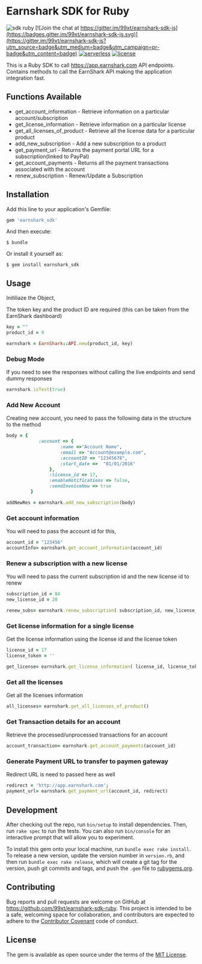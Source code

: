 # Earnshark SDK for Ruby
![sdk ruby](https://img.shields.io/badge/sdk-Ruby-ff69b4.svg)
[![Join the chat at https://gitter.im/99xt/earnshark-sdk-js](https://badges.gitter.im/99xt/earnshark-sdk-js.svg)](https://gitter.im/99xt/earnshark-sdk-js?utm_source=badge&utm_medium=badge&utm_campaign=pr-badge&utm_content=badge)
[![serverless](http://public.serverless.com/badges/v3.svg)](http://www.serverless.com)
[![license](https://img.shields.io/npm/l/earnshark-sdk.svg)](https://www.npmjs.com/package/earnshark-sdk)

This is a Ruby SDK to call https://app.earnshark.com API endpoints. Contains methods to call the EarnShark API making the application integration fast.

## Functions Available 

* get_account_information - Retrieve information on a particular account/subscription
* get_license_information - Retrieve information on a particular license
* get_all_licenses_of_product - Retrieve all the license data for a particular product
* add_new_subscription - Add a new subscription to a product
* get_payment_url - Returns the payment portal URL for a subscription(linked to PayPal)
* get_account_payments - Returns all the payment transactions associated with the account
* renew_subscription - Renew/Update a Subscription

## Installation

Add this line to your application's Gemfile:

```ruby
gem 'earnshark_sdk'
```

And then execute:

    $ bundle

Or install it yourself as:

    $ gem install earnshark_sdk
    

## Usage

Initiliaze the Object,

The token key and the product ID are required (this can be taken from the EarnShark dashboard)
```ruby
key = ""
product_id = 9

```

```ruby
earnshark = EarnShark::API.new(product_id, key)
```

### Debug Mode 
If you need to see the responses without calling the live endpoints and send dummy responses
```ruby
earnshark.isTest(true)
```

### Add New Account
Creating new account, you need to pass the following data in the structure to the method
```ruby
body = {
            :account => {
                    :name =>"Account Name",
                    :email => "Account@example.com",
                    :accountID => "12345678",
                    :start_date =>  "01/01/2016"
                },
                :license_id => 17,
                :enableNotifications => false,
                :sendInvoiceNow => true
         }
```

```ruby
addNewRes = earnshark.add_new_subscription(body)
```

### Get account information
You will need to pass the account id for this,

```ruby
account_id = "123456"
accountInfo= earnshark.get_account_information(account_id)
```

### Renew a subscription with a new license
You will need to pass the current subscription id and the new license id to renew

```ruby
subscription_id = 84
new_license_id = 20

renew_subs= earnshark.renew_subscription( subscription_id, new_license_id )
```

### Get license information for a single license
Get the license information using the license id and the license token

```ruby
license_id = 17
license_token = ''

get_license= earnshark.get_license_information( license_id, license_token )
```

### Get all the licenses
Get all the licenses information
```ruby
all_licenses= earnshark.get_all_licenses_of_product()
```

### Get Transaction details for an account
Retrieve the processed/unprocessed transactions for an account
```ruby
account_transaction= earnshark.get_account_payments(account_id)
```

### Generate Payment URL to transfer to paymen gateway
Redirect URL is need to passed here as well
```ruby
redirect = 'http://app.earnshark.com';
payment_url= earnshark.get_payment_url(account_id, redirect)
```

## Development

After checking out the repo, run `bin/setup` to install dependencies. Then, run `rake spec` to run the tests. You can also run `bin/console` for an interactive prompt that will allow you to experiment.

To install this gem onto your local machine, run `bundle exec rake install`. To release a new version, update the version number in `version.rb`, and then run `bundle exec rake release`, which will create a git tag for the version, push git commits and tags, and push the `.gem` file to [rubygems.org](https://rubygems.org).

## Contributing

Bug reports and pull requests are welcome on GitHub at  https://github.com/99xt/earnshark-sdk-ruby. This project is intended to be a safe, welcoming space for collaboration, and contributors are expected to adhere to the [Contributor Covenant](http://contributor-covenant.org) code of conduct.

## License

The gem is available as open source under the terms of the [MIT License](http://opensource.org/licenses/MIT).

